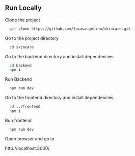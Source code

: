## Run Locally

Clone the project

```bash
  git clone https://github.com/lucasangelino/skincare.git
```

Go to the project directory

```bash
  cd skincare
```

Go to the backend directory and install dependencies

```bash
  cd backend
  npm i
```
Run Backend 

```bash
  npm run dev
```

Go to the frontend directory and install dependencies

```bash
  cd ../frontend
  npm i
```
Run frontend 

```bash
  npm run dev
```

Open browser and go to
 
http://localhost:3000/